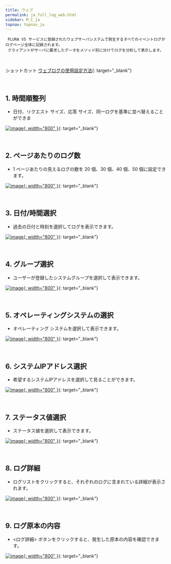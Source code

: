 ```yaml
---
title: ウェブ
permalink: ja_full_log_web.html
sidebar: M_C_ja
topnav: topnav_ja
---
```


     PLURA V5 サービスに登録されたウェブサーバシステムで発生するすべてのイベントログがログページ全体に記録されます。
     クライアントがサーバに要求したデータをメソッド別に分けてログを分析して表示します。

<br />

ショットカット  [ウェブログの使用設定方法](https://qubitsec.github.io/ja_system_weblog.html){: target="_blank"} 
 
<br />

## 1. 時間順整列
- 日付、リクエスト サイズ、応答 サイズ、同一ログを基準に並べ替えることができま

[![image](/docs/images/Manual/common/full_log/web/1.png){: width="800" }](/docs/images/Manual/common/full_log/web/1.png){: target="_blank"}
 
<br />

## 2. ページあたりのログ数
- 1 ページあたりの見えるログの数を 20 個、30 個、40 個、50 個に設定できます。

[![image](/docs/images/Manual/common/full_log/web/2.png){: width="800" }](/docs/images/Manual/common/full_log/web/2.png){: target="_blank"}

<br />

## 3. 日付/時間選択
- 過去の日付と時刻を選択してログを表示できます。

[![image](/docs/images/Manual/common/full_log/web/3.png){: width="800" }](/docs/images/Manual/common/full_log/web/3.png){: target="_blank"} 

<br />

## 4. グループ選択
- ユーザーが登録したシステムグループを選択して表示できます。

 [![image](/docs/images/Manual/common/full_log/web/4.png){: width="800" }](/docs/images/Manual/common/full_log/web/4.png){: target="_blank"}

<br />

## 5. オペレーティングシステムの選択
- オペレーティング システムを選択して表示できます。

[![image](/docs/images/Manual/common/full_log/web/5.png){: width="800" }](/docs/images/Manual/common/full_log/web/5.png){: target="_blank"} 

<br />

## 6. システムIPアドレス選択
- 希望するシステムIPアドレスを選択して見ることができます。

[![image](/docs/images/Manual/common/full_log/web/6.png){: width="800" }](/docs/images/Manual/common/full_log/web/6.png){: target="_blank"}

<br />

## 7. ステータス値選択
- ステータス値を選択して表示できます。

[![image](/docs/images/Manual/common/full_log/web/7.png){: width="800" }](/docs/images/Manual/common/full_log/web/7.png){: target="_blank"}

<br />

## 8. ログ詳細
- ログリストをクリックすると、それぞれのログに含まれている詳細が表示されます。

[![image](/docs/images/Manual/common/full_log/web/8.png){: width="800" }](/docs/images/Manual/common/full_log/web/8.png){: target="_blank"}

<br />

## 9. ログ原本の内容
- <ログ詳細> ボタンをクリックすると、発生した原本の内容を確認できます。

[![image](/docs/images/Manual/common/full_log/web/9.png){: width="800" }](/docs/images/Manual/common/full_log/web/9.png){: target="_blank"}

